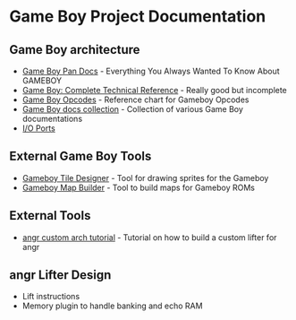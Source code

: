 # Game Boy Project Documentation

## Game Boy architecture

- [Game Boy Pan Docs](http://bgb.bircd.org/pandocs.htm) - Everything You Always Wanted To Know About GAMEBOY
- [Game Boy: Complete Technical Reference](https://gekkio.fi/files/gb-docs/gbctr.pdf) - Really good but incomplete
- [Game Boy Opcodes](https://www.pastraiser.com/cpu/gameboy/gameboy_opcodes.html) - Reference chart for Gameboy Opcodes
- [Game Boy docs collection](http://verhoeven272.nl/fruttenboel/Gameboy/index.html) - Collection of various Game Boy documentations
- [I/O Ports](io-ports.md)

## External Game Boy Tools

- [Gameboy Tile Designer](http://www.devrs.com/gb/hmgd/gbtd.html) - Tool for drawing sprites for the Gameboy
- [Gameboy Map Builder](http://www.devrs.com/gb/hmgd/gbmb.html) - Tool to build maps for Gameboy ROMs

## External Tools

- [angr custom arch tutorial](https://github.com/angr/angr-platforms/tree/master/tutorial) - Tutorial on how to build a custom lifter for angr

## angr Lifter Design

* Lift instructions
* Memory plugin to handle banking and echo RAM
